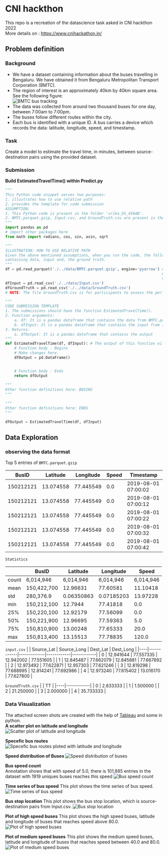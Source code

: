 # CNI hackthon
This repo is a recreation of the datascience task asked in CNI hackthon 2022  
More details on : https://www.cnihackathon.in/

## Problem definition
### Background
- We have a dataset containing information about the buses travelling in Bengaluru. We have obtained it from Bengaluru Metropolitan Transport Corporation (BMTC).
- The region of interest is an approximately 40km by 40km square area. See the following figure:  
![BMTC bus tracking](./images/RegionOfInterest.PNG)
- The data was collected from around two thousand buses for one day, between 7:00am to 7:00pm.
- The buses follow different routes within the city.
- Each bus is identified with a unique ID. A bus carries a device which records the data: latitude, longitude, speed, and timestamp.
### Task
Create a model to estimate the travel time, in minutes, between source-destination pairs using the provided dataset.
### Submission
**Build EstimatedTravelTime() within Predict.py**
```py
"""
This Python code snippet serves two purposes:
1. illustrates how to use relative path
2. provides the template for code submission
ASSUMPTION: 
1. This Python code is present in the folder 'srika_DS_456AB'.
2. BMTC.parquet.gzip, Input.csv, and GroundTruth.csv are present in the folder 'data'
"""
import pandas as pd
# import other packages here
from math import radians, cos, sin, asin, sqrt

"""
ILLUSTRATION: HOW TO USE RELATIVE PATH
Given the above mentioned assumptions, when you run the code, the following three commands will read the files 
containing data, input and, the ground truth.
"""
df = pd.read_parquet('./../data/BMTC.parquet.gzip', engine='pyarrow') # This command loads BMTC data into a dataframe. 
                                                                      # In case of error, install pyarrow using: 
                                                                      # pip install pyarrow
dfInput = pd.read_csv('./../data/Input.csv')
dfGroundTruth = pd.read_csv('./../data/GroundTruth.csv') 
# NOTE: The file GroundTruth.csv is for participants to assess the performance their own codes

"""
CODE SUBMISSION TEMPLATE
1. The submissions should have the function EstimatedTravelTime().
2. Function arguments:
    a. df: It is a pandas dataframe that contains the data from BMTC.parquet.gzip
    b. dfInput: It is a pandas dataframe that contains the input from Input.csv
3. Returns:
    a. dfOutput: It is a pandas dataframe that contains the output
"""
def EstimatedTravelTime(df, dfInput): # The output of this function will be evaluated
    # Function body - Begins
    # Make changes here.
    dfOutput = pd.DataFrame()


    # Function body - Ends
    return dfOutput 
  
"""
Other function definitions here: BEGINS
"""

"""
Other function definitions here: ENDS
"""

dfOutput = EstimatedTravelTime(df, dfInput)
```
## Data Exploration
### observing the data format

Top 5 entries of `BMTC.parquet.gzip`


| BusID     | Latitude  | Longitude | Speed | Timestamp            |
|-----------|-----------|-----------|-------|----------------------|
| 150212121 | 13.074558 | 77.445549 | 0.0   | 2019-08-01 07:00:02  |
| 150212121 | 13.074558 | 77.445549 | 0.0   | 2019-08-01 07:00:12  |
| 150212121 | 13.074558 | 77.445549 | 0.0   | 2019-08-01 07:00:22  |
| 150212121 | 13.074558 | 77.445549 | 0.0   | 2019-08-01 07:00:32  |
| 150212121 | 13.074558 | 77.445549 | 0.0   | 2019-08-01 07:00:42  |

`Statistics`

|           | BusID      | Latitude   | Longitude  | Speed      |
|-----------|------------|------------|------------|------------|
| count     | 6,014,946  | 6,014,946  | 6,014,946  | 6,014,946  |
| mean      | 150,422,700| 12.96631   | 77.60581   | 11.10418   |
| std       | 280,376.9  | 0.06350863 | 0.07185203 | 13.97228   |
| min       | 150,212,100| 12.7944    | 77.41818   | 0.0        |
| 25%       | 150,220,100| 12.92179   | 77.56099   | 0.0        |
| 50%       | 150,221,900| 12.96695   | 77.59363   | 5.0        |
| 75%       | 150,810,900| 13.00248   | 77.65333   | 20.0       |
| max       | 150,813,400| 13.15513   | 77.78835   | 120.0      |
 

`input.csv`
|    | Source_Lat | Source_Long |  Dest_Lat  |  Dest_Long |
|----|------------|-------------|------------|------------|
| 0  |  12.941644 |  77.557335  | 12.942002 |  77.551605 |
| 1  |  12.845487 |  77.662079  | 12.845881 |  77.667892 |
| 2  |  12.973492 |  77.622871  | 12.957303 |  77.621246 |
| 3  |  12.819298 |  77.688995  | 12.814241 |  77.692986 |
| 4  |  12.973240 |  77.615402  | 13.016170 |  77.627800 |

`GroundTruth.csv`
|    |      TT     |
|----|------------|
| 0  |  2.833333  |
| 1  |  1.500000  |
| 2  | 21.250000  |
| 3  |  2.000000  |
| 4  | 35.733333  |

### Data Visualization

The attached screen shots are created with the help of [Tableau](https://www.tableau.com/products/desktop) and some in python.  
**A scatter plot on latitude and longitude**
![Scatter plot of latitude and longitude](./images/bus_routes.png)

**Specefic bus routes**
![Specefic bus routes ploted with latitude and longitude](./images/specific_bus_routes.png)

**Speed distribution of Buses**
![Speed distribution of buses](./images/SpeedDistribution.png)

**Bus speed count**  
Annotation shows that with speed of 5.0, there is 101,885 entries in the dataset with 1919 uniques buses reaches this speed
![Bus speed count](./images//BusSpeedCountExplanation.png)

**Time series of bus speed**
This plot shows the time series of bus speed.  
![Time series of bus speed](./images/BusSpeedTimeSeries.png)

**Bus stop location**
This plot shows the bus stop location, which is source-destination pairs from Input.csv.
![Bus stop location](./images/BusStops.png)

**Plot of high speed buses**
This plot shows the high speed buses, latitude and longitude of buses that reaches speed above 80.0.
![Plot of high speed buses](./images/HighSpeedBusAreas.png)

**Plot of medium speed buses**
This plot shows the medium speed buses, latitude and longitude of buses that reaches speed between 40.0 and 80.0.
![Plot of medium speed buses](./images/MediumSpeedBusAreas.png)